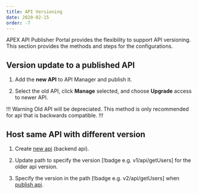 ```yaml
---
title: API Versioning
date: 2020-02-15
order: -7
---
```


APEX API Publisher Portal provides the flexibility to support API versioning. This section provides the methods and steps for the configurations.

## Version update to a published API

1. Add the **new API** to API Manager and publish it.

2. Select the old API, click **Manage** selected, and choose **Upgrade** access to newer API.

!!! Warning
Old API will be depreciated. This method is only recommended for api that is backwards compatible.
!!!

## Host same API with different version

1. Create [new api](/publisher/create-api/) (backend api).

2. Update path to specify the version [!badge e.g. v1/api/getUsers] for the older api version.

3. Specify the version in the path [!badge e.g. v2/api/getUsers] when [publish api](/publisher/publish-api/).
